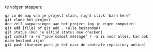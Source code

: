 te volgen stappen:

    ga in de map van je project staan, right click 'bash here'
    git clone het project
    doe zelf aanpassingen aan het project (op je eigen computer)
    git add [file] of git add . (alle bestanden)
    git status (kun je altijd status mee checken)
    git commit -a -m "jouw commit message" ( -a is voor alles, kan ook naam bestand zijn)
    git push (hiermee push je het naar de centrale repository online)

